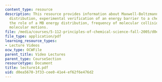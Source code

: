 ```yaml
---
content_type: resource
description: This resource provides information about Maxwell-Boltzmann (MB) energy
  distribution, experimental verification of an energy barrier to a chemical reaction  and
  the role of a MB energy distribution, frequency of molecular collisions, and internal
  molecular motions.
file: /media/courses/5-112-principles-of-chemical-science-fall-2005/d0ea56703f33cee041e4ef62f6e476d2_lecture14.pdf
file_type: application/pdf
learning_resource_types:
- Lecture Videos
ocw_type: OCWFile
parent_title: Video Lectures
parent_type: CourseSection
resourcetype: Document
title: lecture14.pdf
uid: d0ea5670-3f33-cee0-41e4-ef62f6e476d2
---
```


